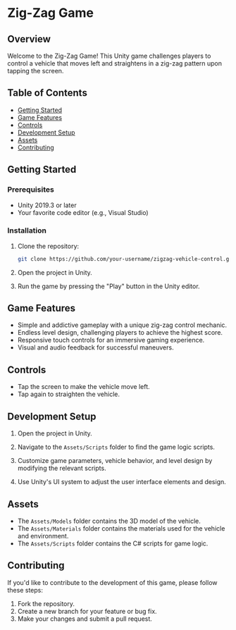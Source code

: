 # Zig-Zag Game

## Overview

Welcome to the Zig-Zag Game! This Unity game challenges players to control a vehicle that moves left and straightens in a zig-zag pattern upon tapping the screen.

## Table of Contents

- [Getting Started](#getting-started)
- [Game Features](#game-features)
- [Controls](#controls)
- [Development Setup](#development-setup)
- [Assets](#assets)
- [Contributing](#contributing)

## Getting Started

### Prerequisites

- Unity 2019.3 or later
- Your favorite code editor (e.g., Visual Studio)

### Installation

1. Clone the repository:

    ```bash
    git clone https://github.com/your-username/zigzag-vehicle-control.git
    ```

2. Open the project in Unity.

3. Run the game by pressing the "Play" button in the Unity editor.

## Game Features

- Simple and addictive gameplay with a unique zig-zag control mechanic.
- Endless level design, challenging players to achieve the highest score.
- Responsive touch controls for an immersive gaming experience.
- Visual and audio feedback for successful maneuvers.

## Controls

- Tap the screen to make the vehicle move left.
- Tap again to straighten the vehicle.

## Development Setup

1. Open the project in Unity.

2. Navigate to the `Assets/Scripts` folder to find the game logic scripts.

3. Customize game parameters, vehicle behavior, and level design by modifying the relevant scripts.

4. Use Unity's UI system to adjust the user interface elements and design.

## Assets

- The `Assets/Models` folder contains the 3D model of the vehicle.
- The `Assets/Materials` folder contains the materials used for the vehicle and environment.
- The `Assets/Scripts` folder contains the C# scripts for game logic.

## Contributing

If you'd like to contribute to the development of this game, please follow these steps:

1. Fork the repository.
2. Create a new branch for your feature or bug fix.
3. Make your changes and submit a pull request.